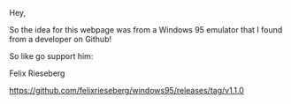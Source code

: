 Hey,

So the idea for this webpage was from a Windows 95 emulator that I found from a developer on Github! 

So like go support him:

Felix Rieseberg

https://github.com/felixrieseberg/windows95/releases/tag/v1.1.0
